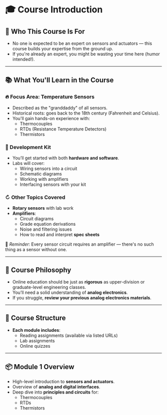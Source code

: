 # 🎓 Course Introduction

## 🧠 Who This Course Is For

- No one is expected to be an expert on sensors and actuators — this course builds your expertise from the ground up.
- If you're already an expert, you might be wasting your time here (humor intended!).

---

## 📚 What You'll Learn in the Course

### 🔥 Focus Area: Temperature Sensors  
- Described as the "granddaddy" of all sensors.
- Historical roots: goes back to the 18th century (Fahrenheit and Celsius).
- You'll gain hands-on experience with:
  - Thermocouples
  - RTDs (Resistance Temperature Detectors)
  - Thermistors

### 🧰 Development Kit
- You’ll get started with both **hardware and software**.
- Labs will cover:
  - Wiring sensors into a circuit
  - Schematic diagrams
  - Working with amplifiers
  - Interfacing sensors with your kit

### ↻ Other Topics Covered
- **Rotary sensors** with lab work
- **Amplifiers**:
  - Circuit diagrams
  - Grade equation derivations
  - Noise and filtering issues
  - How to read and interpret **spec sheets**

📌 *Reminder:* Every sensor circuit requires an amplifier — there's no such thing as a sensor without one.

---

## 🌟 Course Philosophy

- Online education should be just as **rigorous** as upper-division or graduate-level engineering classes.
- You’ll need a solid understanding of **analog electronics**.
- If you struggle, **review your previous analog electronics materials**.

---

## 📝 Course Structure

- **Each module includes**:
  - Reading assignments (available via listed URLs)
  - Lab assignments
  - Online quizzes

---

## 📦 Module 1 Overview

- High-level introduction to **sensors and actuators**.
- Overview of **analog and digital interfaces**.
- Deep dive into **principles and circuits** for:
  - Thermocouples
  - RTDs
  - Thermistors

